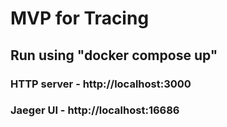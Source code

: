 # MVP for Tracing
## Run using   "docker compose up"
### HTTP server - http://localhost:3000
### Jaeger UI - http://localhost:16686
